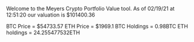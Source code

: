 Welcome to the Meyers Crypto Portfolio Value tool. 
As of 02/19/21 at 12:51:20 our valuation is $101400.36 

BTC Price = $54733.57
 ETH Price = $1969.1
BTC Holdings = 0.98BTC
 ETH holdings = 24.255477532ETH 
